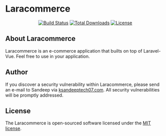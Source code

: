 <p align="center"><h1>Laracommerce</h1></p>

<p align="center">
<a href="https://travis-ci.org/laravel/framework"><img src="https://travis-ci.org/laravel/framework.svg" alt="Build Status"></a>
<a href="https://packagist.org/packages/laravel/framework"><img src="https://poser.pugx.org/laravel/framework/d/total.svg" alt="Total Downloads"></a>
<a href="https://packagist.org/packages/laravel/framework"><img src="https://poser.pugx.org/laravel/framework/license.svg" alt="License"></a>
</p>

## About Laracommerce

Laracommerce is an e-commerce application that builts on top of Laravel-Vue. Feel free to use in your application.

## Author

If you discover a security vulnerability within Laracommerce, please send an e-mail to Sandeep via [ksandeeptech07.com](mailto:ksandeeptech07.com). All security vulnerabilities will be promptly addressed.

## License

The Laracommerce is open-sourced software licensed under the [MIT license](https://opensource.org/licenses/MIT).
